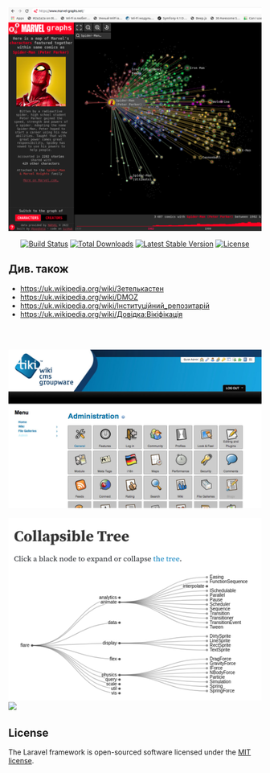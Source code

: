 <p align="center"><a href="https://www.marvel-graphs.net/" target="_blank"><img src="https://raw.githubusercontent.com/nazar-chepliaka/hanging-gardens-of-general-records/master/storage/app/readme-images/Screenshot_from_2023-03-19_12-08-47.png"></a></p>

<p align="center">
<a href="https://github.com/laravel/framework/actions"><img src="https://github.com/laravel/framework/workflows/tests/badge.svg" alt="Build Status"></a>
<a href="https://packagist.org/packages/laravel/framework"><img src="https://img.shields.io/packagist/dt/laravel/framework" alt="Total Downloads"></a>
<a href="https://packagist.org/packages/laravel/framework"><img src="https://img.shields.io/packagist/v/laravel/framework" alt="Latest Stable Version"></a>
<a href="https://packagist.org/packages/laravel/framework"><img src="https://img.shields.io/packagist/l/laravel/framework" alt="License"></a>
</p>

## Див. також
+ https://uk.wikipedia.org/wiki/Зетелькастен
+ https://uk.wikipedia.org/wiki/DMOZ
+ https://uk.wikipedia.org/wiki/Інституційний_репозитарій
+ https://uk.wikipedia.org/wiki/Довідка:Вікіфікація

<br><br>

<img src="https://raw.githubusercontent.com/nazar-chepliaka/hanging-gardens-of-general-records/master/storage/app/readme-images/photo_2023-03-18_17-10-02.jpg">
<br><br>
<a href="https://observablehq.com/@d3/collapsible-tree">
<img src="https://raw.githubusercontent.com/nazar-chepliaka/hanging-gardens-of-general-records/master/storage/app/readme-images/Screenshot_from_2023-03-19_11-43-22.png">
</a>

<a href="https://pin.it/7uFlRnK">
<img src="https://github.com/nazar-chepliaka/hanging-gardens-of-general-records/blob/master/storage/app/readme-images/b9fd7928be23ec4eb902d5102fd5eb8e.gif?raw=true">
</a>


## License

The Laravel framework is open-sourced software licensed under the [MIT license](https://opensource.org/licenses/MIT).
